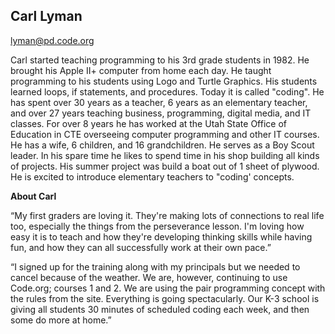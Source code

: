 ## Carl Lyman
[lyman@pd.code.org](mailto:lyman@pd.code.org)

Carl started teaching programming to his 3rd grade students in 1982. He brought his Apple II+ computer from home each day. He taught programming to his students using Logo and Turtle Graphics. His students learned loops, if statements, and procedures. Today it is called "coding". He has spent over 30 years as a teacher, 6 years as an elementary teacher, and over 27 years teaching business, programming, digital media, and IT classes. For over 8 years he has worked at the Utah State Office of Education in CTE overseeing computer programming and other IT courses. He has a wife, 6 children, and 16 grandchildren. He serves as a Boy Scout leader. In his spare time he likes to spend time in his shop building all kinds of projects. His summer project was build a boat out of 1 sheet of plywood. He is excited to introduce elementary teachers to "coding' concepts.

**About Carl**

“My first graders are loving it. They're making lots of connections to real life too, especially the things from the perseverance lesson. I'm loving how easy it is to teach and how they're developing thinking skills while having fun, and how they can all successfully work at their own pace.”

“I signed up for the training along with my principals but we needed to cancel because of the weather. We are, however, continuing to use Code.org; courses 1 and 2. We are using the pair programming concept with the rules from the site. Everything is going spectacularly. Our K-3 school is giving all students 30 minutes of scheduled coding each week, and then some do more at home.”
